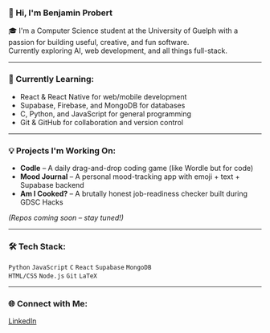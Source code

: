 ### 👋 Hi, I'm Benjamin Probert

🎓 I'm a Computer Science student at the University of Guelph with a passion for building useful, creative, and fun software.  
Currently exploring AI, web development, and all things full-stack.

---

### 🚧 Currently Learning:
- React & React Native for web/mobile development
- Supabase, Firebase, and MongoDB for databases
- C, Python, and JavaScript for general programming
- Git & GitHub for collaboration and version control

---

### 💡 Projects I'm Working On:
- **Codle** – A daily drag-and-drop coding game (like Wordle but for code)
- **Mood Journal** – A personal mood-tracking app with emoji + text + Supabase backend
- **Am I Cooked?** – A brutally honest job-readiness checker built during GDSC Hacks

*(Repos coming soon – stay tuned!)*

---

### 🛠️ Tech Stack:
`Python` `JavaScript` `C` `React` `Supabase` `MongoDB`  
`HTML/CSS` `Node.js` `Git` `LaTeX`

---

### 🌐 Connect with Me:
[LinkedIn](https://www.linkedin.com/in/benjamin-probert/)
